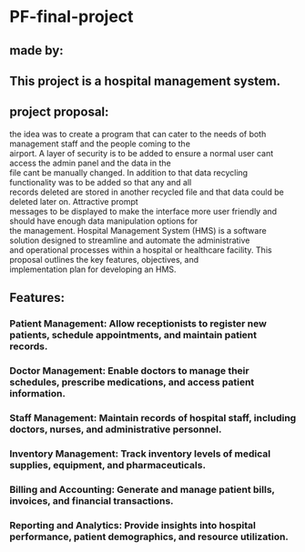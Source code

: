 # PF-final-project
## made by:



## This project is a hospital management system.

## project proposal:
<p>the idea was to create a program that can cater to the needs of both management staff and the people coming to the<br>
   airport. A layer of security is to be added to ensure a normal user cant access the admin panel and the data in the<br>
   file cant be manually changed. In addition to that data recycling functionality was to be added so that any and all<br>
   records deleted are stored in another recycled file and that data could be deleted later on. Attractive prompt<br>
   messages to be displayed to make the interface more user friendly and should have enough data manipulation options for<br>
   the management. Hospital Management System (HMS) is a software solution designed to streamline and automate the administrative <br>
   and operational processes within a hospital or healthcare facility. This proposal outlines the key features, objectives, and <br>
   implementation plan for developing an HMS.</p>

## Features:

### Patient Management: Allow receptionists to register new patients, schedule appointments, and maintain patient records.
### Doctor Management: Enable doctors to manage their schedules, prescribe medications, and access patient information.
### Staff Management: Maintain records of hospital staff, including doctors, nurses, and administrative personnel.
### Inventory Management: Track inventory levels of medical supplies, equipment, and pharmaceuticals.
### Billing and Accounting: Generate and manage patient bills, invoices, and financial transactions.
### Reporting and Analytics: Provide insights into hospital performance, patient demographics, and resource utilization.

   
